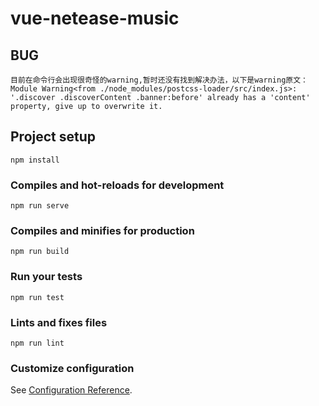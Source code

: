 # vue-netease-music

## BUG
```
目前在命令行会出现很奇怪的warning,暂时还没有找到解决办法，以下是warning原文：
Module Warning<from ./node_modules/postcss-loader/src/index.js>:
'.discover .discoverContent .banner:before' already has a 'content' property, give up to overwrite it.
```

## Project setup
```
npm install
```

### Compiles and hot-reloads for development
```
npm run serve
```

### Compiles and minifies for production
```
npm run build
```

### Run your tests
```
npm run test
```

### Lints and fixes files
```
npm run lint
```

### Customize configuration
See [Configuration Reference](https://cli.vuejs.org/config/).

